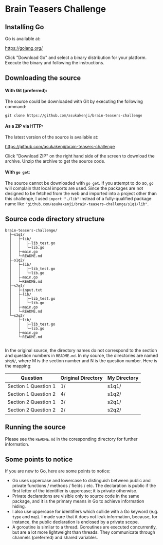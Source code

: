 # Brain Teasers Challenge

## Installing Go

Go is available at:

https://golang.org/

Click "Download Go" and select a binary distribution for your platform.
Execute the binary and following the instructions.

## Downloading the source

#### With Git (preferred):

The source could be downloaded with Git by executing the following command:

```
git clone https://github.com/asukakenji/brain-teasers-challenge
```

#### As a ZIP via HTTP:

The latest version of the source is available at:

https://github.com/asukakenji/brain-teasers-challenge

Click "Download ZIP" on the right hand side of the screen to download the archive.
Unzip the archive to get the source code.

#### With `go get`:

The source cannot be downloaded with `go get`. If you attempt to do so, `go`
will complain that local imports are used. Since the packages are not designed
to be fetched from the web and imported into a project other than this challenge,
I used `import "./lib"` instead of a fully-qualified package name like
`"github.com/asukakenji/brain-teasers-challenge/s1q1/lib"`.

## Source code directory structure

```
brain-teasers-challenge/
  ├─s1q1/
  │   ├─lib/
  │   │   ├─lib_test.go
  │   │   └─lib.go
  │   ├─main.go
  │   └─README.md
  ├─s1q2/
  │   ├─lib/
  │   │   ├─lib_test.go
  │   │   └─lib.go
  │   ├─main.go
  │   └─README.md
  ├─s2q1/
  │   ├─input.txt
  │   ├─lib/
  │   │   ├─lib_test.go
  │   │   └─lib.go
  │   ├─main.go
  │   └─README.md
  └─s2q2/
      ├─lib/
      │   ├─lib_test.go
      │   └─lib.go
      ├─main.go
      └─README.md
  
```

In the original source, the directory names do not correspond to the section and
question numbers in `README.md`. In my source, the directories are named `sMqN/`,
where M is the section number and N is the question number. Here is the mapping:

Question             | Original Directory | My Directory
-------------------- | ------------------ | ------------
Section 1 Question 1 | 1/                 | s1q1/
Section 1 Question 2 | 4/                 | s1q2/
Section 2 Question 1 | 3/                 | s2q1/
Section 2 Question 2 | 2/                 | s2q2/

## Running the source

Please see the `README.md` in the coresponding directory for further information.

## Some points to notice

If you are new to Go, here are some points to notice:
- Go uses uppercase and lowercase to distinguish between public and private
  functions / methods / fields / etc. The declaration is public if the first
  letter of the identifier is uppercase; it is private otherwise.
- Private declarations are visible only to source code in the same package,
  and it is the primary means in Go to achieve information hiding.
- I also use uppercase for identifiers which collide with a Go keyword (e.g.
  `type` and `map`). I made sure that it does not leak information, because,
  for instance, the public declaration is enclosed by a private scope.
- A goroutine is similar to a thread. Goroutines are executed concurrently, but
  are a lot more lightweight than threads. They communicate through channels
  (preferred) and shared variables.

